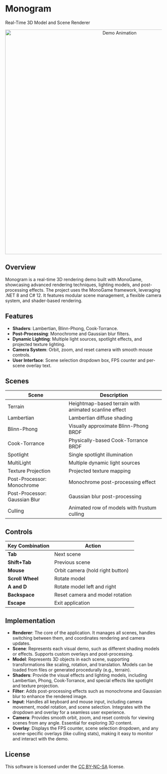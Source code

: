 # Monogram

Real-Time 3D Model and Scene Renderer

<p align="center">
   <img src="media/monogram.gif" alt="Demo Animation" width="720"/>
</p>

## Overview

Monogram is a real-time 3D rendering demo built with MonoGame, showcasing advanced rendering techniques, lighting models, and post-processing effects. The project uses the MonoGame framework, leveraging .NET 8 and C# 12. It features modular scene management, a flexible camera system, and shader-based rendering.

## Features

- **Shaders**: Lambertian, Blinn-Phong, Cook-Torrance.
- **Post-Processing**: Monochrome and Gaussian blur filters.
- **Dynamic Lighting**: Multiple light sources, spotlight effects, and projected texture lighting.
- **Camera System**: Orbit, zoom, and reset camera with smooth mouse controls.
- **User Interface**: Scene selection dropdown box, FPS counter and per-scene overlay text.

## Scenes

| Scene                         | Description                                           |
|-------------------------------|-------------------------------------------------------|
| Terrain                       | Heightmap-based terrain with animated scanline effect |
| Lambertian                    | Lambertian diffuse shading                            |
| Blinn-Phong                   | Visually approximate Blinn-Phong BRDF                 |
| Cook-Torrance                 | Physically-based Cook-Torrance BRDF                   |
| Spotlight                     | Single spotlight illumination                         |
| MultiLight                    | Multiple dynamic light sources                        |
| Texture Projection            | Projected texture mapping                             |
| Post-Processor: Monochrome    | Monochrome post-processing effect                     |
| Post-Processor: Gaussian Blur | Gaussian blur post-processing                         |
| Culling                       | Animated row of models with frustum culling           |

## Controls

| Key Combination   | Action                            |
|-------------------|-----------------------------------|
| **Tab**           | Next scene                        |
| **Shift+Tab**     | Previous scene                    |
| **Mouse**         | Orbit camera (hold right button)  |
| **Scroll Wheel**  | Rotate model                      |
| **A and D**       | Rotate model left and right       |
| **Backspace**     | Reset camera and model rotation   |
| **Escape**        | Exit application                  |

## Implementation

- **Renderer**: The core of the application. It manages all scenes, handles switching between them, and coordinates rendering and camera updates.
- **Scene**: Represents each visual demo, such as different shading models or effects. Supports custom overlays and post-processing.
- **Model**: Represents 3D objects in each scene, supporting transformations like scaling, rotation, and translation. Models can be loaded from files or generated procedurally (e.g., terrain).
- **Shaders**: Provide the visual effects and lighting models, including Lambertian, Phong, Cook-Torrance, and special effects like spotlight and texture projection.
- **Filter**: Adds post-processing effects such as monochrome and Gaussian blur to enhance the rendered image.
- **Input**: Handles all keyboard and mouse input, including camera movement, model rotation, and scene selection. Integrates with the dropdown and overlay for a seamless user experience.
- **Camera**: Provides smooth orbit, zoom, and reset controls for viewing scenes from any angle. Essential for exploring 3D content.
- **Overlay**: Displays the FPS counter, scene selection dropdown, and any scene-specific overlays (like culling stats), making it easy to monitor and interact with the demo.

## License

This software is licensed under the [CC BY-NC-SA](https://creativecommons.org/licenses/by-nc-sa/4.0/) license.
